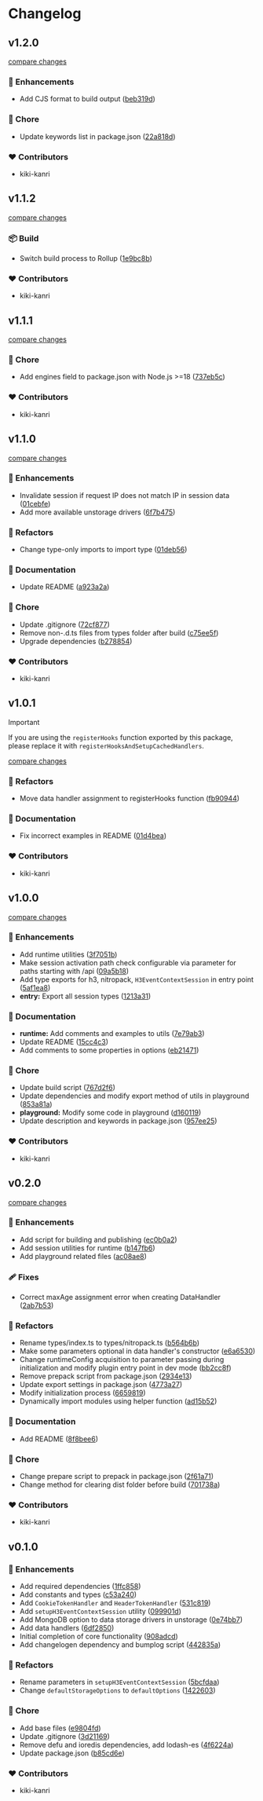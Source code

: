 # Changelog

## v1.2.0

[compare changes](https://github.com/kiki-kanri/nitro-session/compare/v1.1.2...v1.2.0)

### 🚀 Enhancements

- Add CJS format to build output ([beb319d](https://github.com/kiki-kanri/nitro-session/commit/beb319d))

### 🏡 Chore

- Update keywords list in package.json ([22a818d](https://github.com/kiki-kanri/nitro-session/commit/22a818d))

### ❤️ Contributors

- kiki-kanri

## v1.1.2

[compare changes](https://github.com/kiki-kanri/nitro-session/compare/v1.1.1...v1.1.2)

### 📦 Build

- Switch build process to Rollup ([1e9bc8b](https://github.com/kiki-kanri/nitro-session/commit/1e9bc8b))

### ❤️ Contributors

- kiki-kanri

## v1.1.1

[compare changes](https://github.com/kiki-kanri/nitro-session/compare/v1.1.0...v1.1.1)

### 🏡 Chore

- Add engines field to package.json with Node.js >=18 ([737eb5c](https://github.com/kiki-kanri/nitro-session/commit/737eb5c))

### ❤️ Contributors

- kiki-kanri

## v1.1.0

[compare changes](https://github.com/kiki-kanri/nitro-session/compare/v1.0.1...v1.1.0)

### 🚀 Enhancements

- Invalidate session if request IP does not match IP in session data ([01cebfe](https://github.com/kiki-kanri/nitro-session/commit/01cebfe))
- Add more available unstorage drivers ([6f7b475](https://github.com/kiki-kanri/nitro-session/commit/6f7b475))

### 💅 Refactors

- Change type-only imports to import type ([01deb56](https://github.com/kiki-kanri/nitro-session/commit/01deb56))

### 📖 Documentation

- Update README ([a923a2a](https://github.com/kiki-kanri/nitro-session/commit/a923a2a))

### 🏡 Chore

- Update .gitignore ([72cf877](https://github.com/kiki-kanri/nitro-session/commit/72cf877))
- Remove non-.d.ts files from types folder after build ([c75ee5f](https://github.com/kiki-kanri/nitro-session/commit/c75ee5f))
- Upgrade dependencies ([b278854](https://github.com/kiki-kanri/nitro-session/commit/b278854))

### ❤️ Contributors

- kiki-kanri

## v1.0.1

> [!IMPORTANT]
> If you are using the `registerHooks` function exported by this package, please replace it with `registerHooksAndSetupCachedHandlers`.

[compare changes](https://github.com/kiki-kanri/nitro-session/compare/v1.0.0...v1.0.1)

### 💅 Refactors

- Move data handler assignment to registerHooks function ([fb90944](https://github.com/kiki-kanri/nitro-session/commit/fb90944))

### 📖 Documentation

- Fix incorrect examples in README ([01d4bea](https://github.com/kiki-kanri/nitro-session/commit/01d4bea))

### ❤️ Contributors

- kiki-kanri

## v1.0.0

[compare changes](https://github.com/kiki-kanri/nitro-session/compare/v0.2.0...v1.0.0)

### 🚀 Enhancements

- Add runtime utilities ([3f7051b](https://github.com/kiki-kanri/nitro-session/commit/3f7051b))
- Make session activation path check configurable via parameter for paths starting with /api ([09a5b18](https://github.com/kiki-kanri/nitro-session/commit/09a5b18))
- Add type exports for h3, nitropack, `H3EventContextSession` in entry point ([5af1ea8](https://github.com/kiki-kanri/nitro-session/commit/5af1ea8))
- **entry:** Export all session types ([1213a31](https://github.com/kiki-kanri/nitro-session/commit/1213a31))

### 📖 Documentation

- **runtime:** Add comments and examples to utils ([7e79ab3](https://github.com/kiki-kanri/nitro-session/commit/7e79ab3))
- Update README ([15cc4c3](https://github.com/kiki-kanri/nitro-session/commit/15cc4c3))
- Add comments to some properties in options ([eb21471](https://github.com/kiki-kanri/nitro-session/commit/eb21471))

### 🏡 Chore

- Update build script ([767d2f6](https://github.com/kiki-kanri/nitro-session/commit/767d2f6))
- Update dependencies and modify export method of utils in playground ([853a81a](https://github.com/kiki-kanri/nitro-session/commit/853a81a))
- **playground:** Modify some code in playground ([d160119](https://github.com/kiki-kanri/nitro-session/commit/d160119))
- Update description and keywords in package.json ([957ee25](https://github.com/kiki-kanri/nitro-session/commit/957ee25))

### ❤️ Contributors

- kiki-kanri

## v0.2.0

[compare changes](https://github.com/kiki-kanri/nitro-session/compare/v0.1.0...v0.2.0)

### 🚀 Enhancements

- Add script for building and publishing ([ec0b0a2](https://github.com/kiki-kanri/nitro-session/commit/ec0b0a2))
- Add session utilities for runtime ([b147fb6](https://github.com/kiki-kanri/nitro-session/commit/b147fb6))
- Add playground related files ([ac08ae8](https://github.com/kiki-kanri/nitro-session/commit/ac08ae8))

### 🩹 Fixes

- Correct maxAge assignment error when creating DataHandler ([2ab7b53](https://github.com/kiki-kanri/nitro-session/commit/2ab7b53))

### 💅 Refactors

- Rename types/index.ts to types/nitropack.ts ([b564b6b](https://github.com/kiki-kanri/nitro-session/commit/b564b6b))
- Make some parameters optional in data handler's constructor ([e6a6530](https://github.com/kiki-kanri/nitro-session/commit/e6a6530))
- Change runtimeConfig acquisition to parameter passing during initialization and modify plugin entry point in dev mode ([bb2cc8f](https://github.com/kiki-kanri/nitro-session/commit/bb2cc8f))
- Remove prepack script from package.json ([2934e13](https://github.com/kiki-kanri/nitro-session/commit/2934e13))
- Update export settings in package.json ([4773a27](https://github.com/kiki-kanri/nitro-session/commit/4773a27))
- Modify initialization process ([6659819](https://github.com/kiki-kanri/nitro-session/commit/6659819))
- Dynamically import modules using helper function ([ad15b52](https://github.com/kiki-kanri/nitro-session/commit/ad15b52))

### 📖 Documentation

- Add README ([8f8bee6](https://github.com/kiki-kanri/nitro-session/commit/8f8bee6))

### 🏡 Chore

- Change prepare script to prepack in package.json ([2f61a71](https://github.com/kiki-kanri/nitro-session/commit/2f61a71))
- Change method for clearing dist folder before build ([701738a](https://github.com/kiki-kanri/nitro-session/commit/701738a))

### ❤️ Contributors

- kiki-kanri

## v0.1.0

### 🚀 Enhancements

- Add required dependencies ([1ffc858](https://github.com/kiki-kanri/nitro-session/commit/1ffc858))
- Add constants and types ([c53a240](https://github.com/kiki-kanri/nitro-session/commit/c53a240))
- Add `CookieTokenHandler` and `HeaderTokenHandler` ([531c819](https://github.com/kiki-kanri/nitro-session/commit/531c819))
- Add `setupH3EventContextSession` utility ([099901d](https://github.com/kiki-kanri/nitro-session/commit/099901d))
- Add MongoDB option to data storage drivers in unstorage ([0e74bb7](https://github.com/kiki-kanri/nitro-session/commit/0e74bb7))
- Add data handlers ([6df2850](https://github.com/kiki-kanri/nitro-session/commit/6df2850))
- Initial completion of core functionality ([908adcd](https://github.com/kiki-kanri/nitro-session/commit/908adcd))
- Add changelogen dependency and bumplog script ([442835a](https://github.com/kiki-kanri/nitro-session/commit/442835a))

### 💅 Refactors

- Rename parameters in `setupH3EventContextSession` ([5bcfdaa](https://github.com/kiki-kanri/nitro-session/commit/5bcfdaa))
- Change `defaultStorageOptions` to `defaultOptions` ([1422603](https://github.com/kiki-kanri/nitro-session/commit/1422603))

### 🏡 Chore

- Add base files ([e9804fd](https://github.com/kiki-kanri/nitro-session/commit/e9804fd))
- Update .gitignore ([3d21169](https://github.com/kiki-kanri/nitro-session/commit/3d21169))
- Remove defu and ioredis dependencies, add lodash-es ([4f6224a](https://github.com/kiki-kanri/nitro-session/commit/4f6224a))
- Update package.json ([b85cd6e](https://github.com/kiki-kanri/nitro-session/commit/b85cd6e))

### ❤️ Contributors

- kiki-kanri
